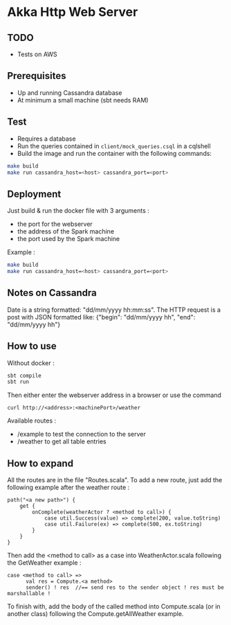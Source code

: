 # Akka Http Web Server

## TODO

* Tests on AWS

## Prerequisites

* Up and running Cassandra database
* At minimum a small machine (sbt needs RAM)

## Test

* Requires a database
* Run the queries contained in `client/mock_queries.csql` in a cqlshell
* Build the image and run the container with the following commands:
```sh
make build
make run cassandra_host=<host> cassandra_port=<port>
```

## Deployment

Just build & run the docker file with 3 arguments :
* the port for the webserver
* the address of the Spark machine
* the port used by the Spark machine

Example :
```sh
make build
make run cassandra_host=<host> cassandra_port=<port>
```

## Notes on Cassandra
Date is a string formatted: "dd/mm/yyyy hh:mm:ss".
The HTTP request is a post with JSON formatted like: {"begin": "dd/mm/yyyy hh", "end": "dd/mm/yyyy hh"}

## How to use
Without docker :
```sh
sbt compile
sbt run
```
Then either enter the webserver address in a browser or use the command 
```
curl http://<address>:<machinePort>/weather
```
Available routes :
* /example to test the connection to the server
* /weather to get all table entries

## How to expand
All the routes are in the file "Routes.scala". To add a new route, just add the following example after the weather route :
```
path("<a new path>") {
    get {
        onComplete(weatherActor ? <method to call>) {
        	case util.Success(value) => complete(200, value.toString)
        	case util.Failure(ex) => complete(500, ex.toString)
    	}
    }
}
```
Then add the \<method to call\> as a case into WeatherActor.scala following the GetWeather example :
```
case <method to call> =>
      val res = Compute.<a method>
      sender() ! res  //== send res to the sender object ! res must be marshallable !
```
To finish with, add the body of the called method into Compute.scala (or in another class) following the Compute.getAllWeather example.
